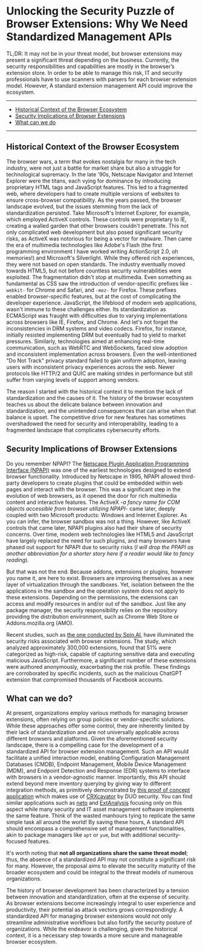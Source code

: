 # Unlocking the Security Puzzle of Browser Extensions: Why We Need Standardized Management APIs

TL;DR: It may not be in your threat model, but browser extensions may present a significant threat depending on the business. Currently, the security responsibilities and capabilities are mostly in the browser’s extension store. In order to be able to manage this risk, IT and security professionals have to use scanners with parsers for each browser extension model. However, A standard extension management API could improve the ecosystem.

***
- [Historical Context of the Browser Ecosystem](#historical-context-of-the-browser-ecosystem)
- [Security Implications of Browser Extensions](#security-implications-of-browser-extensions)
- [What can we do](#what-can-we-do)
***

## Historical Context of the Browser Ecosystem

The browser wars, a term that evokes nostalgia for many in the tech industry, were not just a battle for market share but also a struggle for technological supremacy. In the late '90s, Netscape Navigator and Internet Explorer were the titans, each vying for dominance by introducing proprietary HTML tags and JavaScript features. This led to a fragmented web, where developers had to create multiple versions of websites to ensure cross-browser compatibility. As the years passed, the browser landscape evolved, but the issues stemming from the lack of standardization persisted. Take Microsoft's Internet Explorer, for example, which employed ActiveX controls. These controls were proprietary to IE, creating a walled garden that other browsers couldn't penetrate. This not only complicated web development but also posed significant security risks, as ActiveX was notorious for being a vector for malware. Then came the era of multimedia technologies like Adobe's Flash (the first programming environment I have worked writing ActionScript 2.0, oh memories!) and Microsoft's Silverlight. While they offered rich experiences, they were not based on open standards. The industry eventually moved towards HTML5, but not before countless security vulnerabilities were exploited. The fragmentation didn't stop at multimedia. Even something as fundamental as CSS saw the introduction of vendor-specific prefixes like `-webkit-` for Chrome and Safari, and `-moz-` for Firefox. These prefixes enabled browser-specific features, but at the cost of complicating the developer experience. JavaScript, the lifeblood of modern web applications, wasn't immune to these challenges either. Its standardization as ECMAScript was fraught with difficulties due to varying implementations across browsers like IE, Firefox, and Chrome. And let's not forget the inconsistencies in DRM systems and video codecs. Firefox, for instance, initially resisted implementing DRM but eventually had to yield to market pressures. Similarly, technologies aimed at enhancing real-time communication, such as WebRTC and WebSockets, faced slow adoption and inconsistent implementation across browsers. Even the well-intentioned "Do Not Track" privacy standard failed to gain uniform adoption, leaving users with inconsistent privacy experiences across the web. Newer protocols like HTTP/2 and QUIC are making strides in performance but still suffer from varying levels of support among vendors.

The reason I started with the historical context it to mention the lack of standardization and the causes of it. The history of the browser ecosystem teaches us about the delicate balance between innovation and standardization, and the unintended consequences that can arise when that balance is upset. The competitive drive for new features has sometimes overshadowed the need for security and interoperability, leading to a fragmented landscape that complicates cybersecurity efforts.

## Security Implications of Browser Extensions

Do you remember NPAPI? The [Netscape Plugin Application Programming Interface (NPAPI)](https://en.wikipedia.org/wiki/NPAPI) was one of the earliest technologies designed to extend browser functionality. Introduced by Netscape in 1995, NPAPI allowed third-party developers to create plugins that could be embedded within web pages and interact with the browser. This was a significant step in the evolution of web browsers, as it opened the door for rich multimedia content and interactive features. The ActiveX -_a fancy name for COM objects accessible from browser utilizing NPAPI_- came later, deeply coupled with two Microsoft products: Windows and Internet Explorer. As you can infer, the browser sandbox was not a thing. However, like ActiveX controls that came later, NPAPI plugins also had their share of security concerns. Over time, modern web technologies like HTML5 and JavaScript have largely replaced the need for such plugins, and many browsers have phased out support for NPAPI due to security risks (_I will drop the PPAPI as another abbreviation for a shorter story here if a reader would like to fancy reading_).

But that was not the end. Because addons, extensions or plugins, however you name it, are here to exist. Browsers are improving themselves as a new layer of virtualization through the sandboxes. Yet, isolation between the the applications in the sandbox and the operation system does not apply to these extensions. Depending on the permissions, the extensions can access and modify resources in and/or out of the sandbox. Just like any package manager, the security responsibility relies on the repository providing the distribution environment, such as Chrome Web Store or Addons.mozilla.org (AMO).

Recent studies, such as [the one conducted by Spin.AI](https://spin.ai/blog/browser-extension-risk-report/), have illuminated the security risks associated with browser extensions. The study, which analyzed approximately 300,000 extensions, found that 51% were categorized as high-risk, capable of capturing sensitive data and executing malicious JavaScript. Furthermore, a significant number of these extensions were authored anonymously, exacerbating the risk profile. These findings are corroborated by specific incidents, such as the malicious ChatGPT extension that compromised thousands of Facebook accounts.

## What can we do?

At present, organizations employ various methods for managing browser extensions, often relying on group policies or vendor-specific solutions. While these approaches offer some control, they are inherently limited by their lack of standardization and are not universally applicable across different browsers and platforms. Given the aforementioned security landscape, there is a compelling case for the development of a standardized API for browser extension management. Such an API would facilitate a unified interaction model, enabling Configuration Management Databases (CMDB), Endpoint Management, Mobile Device Management (MDM), and Endpoint Detection and Response (EDR) systems to interface with browsers in a vendor-agnostic manner. Importantly, this API should extend beyond mere inventory querying by giving way to different integration methods, as primitively demonstrated by [this proof of concept application](https://github.com/zbalkan/scan_browser_extensions) which makes use of [CRXcavator](https://crxcavator.io/) by DUO security. You can find similar applications such as [neto](https://github.com/ElevenPaths/neto) and [ExtAnalysis](https://github.com/Tuhinshubhra/ExtAnalysis) focusing only on this aspect while many security and IT asset management software implements the same feature. Think of the wasted manhours tying to replicate the same simple task all around the world! By saving these hours, A standard API should encompass a comprehensive set of management functionalities, akin to package managers like `apt` or `yum`, but with additional security-focused features.

It's worth noting that **not all organizations share the same threat model**; thus, the absence of a standardized API may not constitute a significant risk for many. However, the proposal aims to elevate the security maturity of the broader ecosystem and could be integral to the threat models of numerous organizations.

The history of browser development has been characterized by a tension between innovation and standardization, often at the expense of security. As browser extensions become increasingly integral to user experience and productivity, their potential as attack vectors grows correspondingly. A standardized API for managing browser extensions would not only streamline administrative workflows but also fortify the security posture of organizations. While the endeavor is challenging, given the historical context, it is a necessary step towards a more secure and manageable browser ecosystem.
